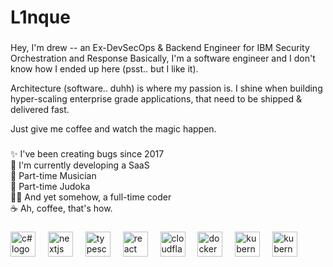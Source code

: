 <h1 align="left">L1nque</h1>

###

<p align="left">
  Hey, I'm drew -- an <span text="bold">Ex-DevSecOps & Backend Engineer for IBM Security Orchestration and Response</span>
  Basically, I'm a software engineer and I don't know how I ended up here (psst.. but I like it).

  Architecture (software.. duhh) is where my passion is. I shine when building hyper-scaling enterprise grade applications, that need to be shipped & delivered fast. 
  
  Just give me coffee and watch the magic happen.
</p>

###

<p align="left">
  ✨ I've been creating bugs since 2017<br>
  🎯 I'm currently developing a SaaS<br>
  🎸 Part-time Musician<br>
  🥋 Part-time Judoka<br>
  🧑‍💻 And yet somehow, a full-time coder<br>
  ☕ Ah, coffee, that's how.
</p>

###

<div align="left">
  <img src="https://cdn.jsdelivr.net/gh/devicons/devicon/icons/csharp/csharp-original.svg" height="40" alt="c# logo"  />
  <img width="12" />
  <img src="https://cdn.jsdelivr.net/gh/devicons/devicon/icons/nextjs/nextjs-original.svg" height="40" alt="nextjs logo"  />
  <img width="12" />
  <img src="https://cdn.jsdelivr.net/gh/devicons/devicon/icons/typescript/typescript-original.svg" height="40" alt="typescript logo"  />
  <img width="12" />
  <img src="https://cdn.jsdelivr.net/gh/devicons/devicon/icons/react/react-original.svg" height="40" alt="react logo"  />
  <img width="12" />
  <img src="https://cdn.jsdelivr.net/gh/devicons/devicon/icons/cloudflare/cloudflare-original.svg" height="40" alt="cloudflare logo"  />
  <img width="12" />
  <img src="https://cdn.jsdelivr.net/gh/devicons/devicon/icons/docker/docker-original.svg" height="40" alt="docker logo"  />
  <img width="12" />
  <img src="https://cdn.jsdelivr.net/gh/devicons/devicon/icons/kubernetes/kubernetes-original.svg" height="40" alt="kubernetes logo"  />
  <img width="12" />
  <img src="https://cdn.jsdelivr.net/gh/devicons/devicon/icons/azure/azure-original.svg" height="40" alt="kubernetes logo"  />
  <img width="12" />
</div>

###

